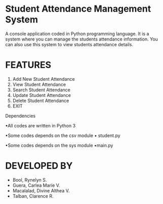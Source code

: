 # Student Attendance Management System

A console application coded in Python programming language. It is a system where you can manage the students attendance information. You can also use this system to view students attendance details.

# FEATURES
1. Add New Student Attendance
2. View Student Attendance
3. Search Student Attendance
4. Update Student Attendance
5. Delete Student Attendance
6. EXIT

Dependencies

•All codes are written in Python 3

•Some codes depends on the csv module
    • student.py
    
•Some codes depends on the sys module
    •main.py

# DEVELOPED BY

*  Bool, Rynelyn S.
*  Guera, Carlea Marie V.
*  Macalalad, Divine Althea V.
*  Talban, Clarence R.


